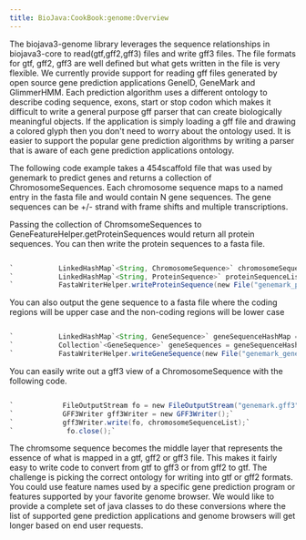 ```yaml
---
title: BioJava:CookBook:genome:Overview
---
```


The biojava3-genome library leverages the sequence relationships in
biojava3-core to read(gtf,gff2,gff3) files and write gff3 files. The
file formats for gtf, gff2, gff3 are well defined but what gets written
in the file is very flexible. We currently provide support for reading
gff files generated by open source gene prediction applications GeneID,
GeneMark and GlimmerHMM. Each prediction algorithm uses a different
ontology to describe coding sequence, exons, start or stop codon which
makes it difficult to write a general purpose gff parser that can create
biologically meaningful objects. If the application is simply loading a
gff file and drawing a colored glyph then you don't need to worry about
the ontology used. It is easier to support the popular gene prediction
algorithms by writing a parser that is aware of each gene prediction
applications ontology.

The following code example takes a 454scaffold file that was used by
genemark to predict genes and returns a collection of
ChromosomeSequences. Each chromosome sequence maps to a named entry in
the fasta file and would contain N gene sequences. The gene sequences
can be +/- strand with frame shifts and multiple transcriptions.

Passing the collection of ChromsomeSequences to
GeneFeatureHelper.getProteinSequences would return all protein
sequences. You can then write the protein sequences to a fasta file.

```java

`           LinkedHashMap`<String, ChromosomeSequence>` chromosomeSequenceList = GeneFeatureHelper.loadFastaAddGeneFeaturesFromGeneMarkGTF(new File("454Scaffolds.fna"), new File("genemark_hmm.gtf"));`  
`           LinkedHashMap`<String, ProteinSequence>` proteinSequenceList = GeneFeatureHelper.getProteinSequences(chromosomeSequenceList.values());`  
`           FastaWriterHelper.writeProteinSequence(new File("genemark_proteins.faa"), proteinSequenceList.values());`

```

You can also output the gene sequence to a fasta file where the coding
regions will be upper case and the non-coding regions will be lower case
```java

`           LinkedHashMap`<String, GeneSequence>` geneSequenceHashMap = GeneFeatureHelper.getGeneSequences(chromosomeSequenceList.values());`  
`           Collection`<GeneSequence>` geneSequences = geneSequenceHashMap.values();`  
`           FastaWriterHelper.writeGeneSequence(new File("genemark_genes.fna"), geneSequences, true);`

```

You can easily write out a gff3 view of a ChromosomeSequence with the
following code.

```java

`            FileOutputStream fo = new FileOutputStream("genemark.gff3");`  
`            GFF3Writer gff3Writer = new GFF3Writer();`  
`            gff3Writer.write(fo, chromosomeSequenceList);`  
`             fo.close();`

```

The chromsome sequence becomes the middle layer that represents the
essence of what is mapped in a gtf, gff2 or gff3 file. This makes it
fairly easy to write code to convert from gtf to gff3 or from gff2 to
gtf. The challenge is picking the correct ontology for writing into gtf
or gff2 formats. You could use feature names used by a specific gene
prediction program or features supported by your favorite genome
browser. We would like to provide a complete set of java classes to do
these conversions where the list of supported gene prediction
applications and genome browsers will get longer based on end user
requests.

